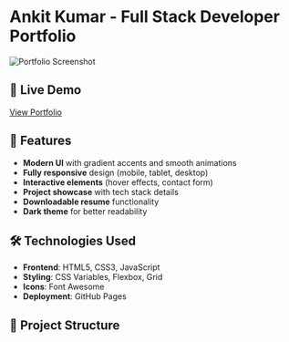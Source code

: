 # Ankit Kumar - Full Stack Developer Portfolio

![Portfolio Screenshot](./images/portfolio-screenshot.png) <!-- Add a screenshot if available -->

## 🚀 Live Demo
[View Portfolio](https://ankit1068.github.io/) <!-- Replace with your GitHub Pages or custom domain link -->

## 🌟 Features
- **Modern UI** with gradient accents and smooth animations
- **Fully responsive** design (mobile, tablet, desktop)
- **Interactive elements** (hover effects, contact form)
- **Project showcase** with tech stack details
- **Downloadable resume** functionality
- **Dark theme** for better readability

## 🛠️ Technologies Used
- **Frontend**: HTML5, CSS3, JavaScript
- **Styling**: CSS Variables, Flexbox, Grid
- **Icons**: Font Awesome
- **Deployment**: GitHub Pages

## 📂 Project Structure

